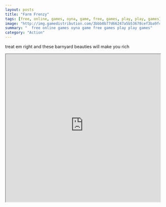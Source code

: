```yaml
---
layout: posts
title: "Farm Frenzy"
tags: [free, online, games, oyna, game, free, games, play, play, games]
image: "http://img.gamedistribution.com/3bbb0b77d66247a5b53678cef3ba9fc8.jpg"
summary: "  free online games oyna game free games play play games"
category: "Action"
---
```


treat em right and these barnyard beauties will make you rich

<iframe width="100%" height="480px;" src="http://flash.gamedistribution.com?game=3bbb0b77d66247a5b53678cef3ba9fc8"></iframe>